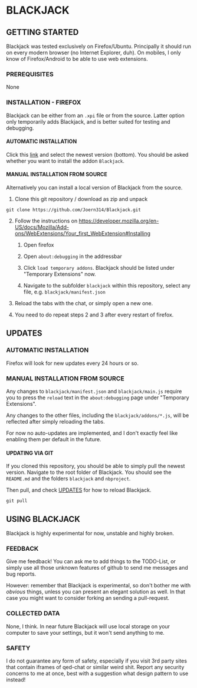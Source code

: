 # BLACKJACK

## GETTING STARTED

Blackjack was tested exclusively on Firefox/Ubuntu.
Principally it should run on every modern browser (no Internet Explorer, duh).
On mobiles, I only know of Firefox/Android to be able to use web extensions.

### PREREQUISITES

None

### INSTALLATION - FIREFOX

Blackjack can be either from an `.xpi` file or from the source. Latter option only temporarily adds Blackjack, and is better suited for testing and debugging.

#### AUTOMATIC INSTALLATION

Click this [link]( https://joern314.github.io/Blackjack/updates.html )
and select the newest version (bottom).
You should be asked whether you want to install the addon `Blackjack`.

#### MANUAL INSTALLATION FROM SOURCE

Alternatively you can install a local version of Blackjack from the source.

1. Clone this git repository / download as zip and unpack
```
git clone https://github.com/Joern314/Blackjack.git
```

2. Follow the instructions on 
https://developer.mozilla.org/en-US/docs/Mozilla/Add-ons/WebExtensions/Your_first_WebExtension#Installing

   1. Open firefox

   2. Open `about:debugging` in the addressbar

   3. Click `load temporary addons`. Blackjack should be listed under "Temporary Extensions" now.

   4. Navigate to the subfolder `blackjack` within this repository, select any file, e.g. `blackjack/manifest.json`

3. Reload the tabs with the chat, or simply open a new one.

4. You need to do repeat steps 2 and 3 after every restart of firefox.

## UPDATES

### AUTOMATIC INSTALLATION

Firefox will look for new updates every 24 hours or so.

### MANUAL INSTALLATION FROM SOURCE

Any changes to `blackjack/manifest.json` and `blackjack/main.js` require you to press the `reload` text in 
the `about:debugging` page under "Temporary Extensions".

Any changes to the other files, including the `blackjack/addons/*.js`, will be reflected after simply reloading the tabs.

For now no auto-updates are implemented, and I don't exactly feel like enabling them per default in the future.

#### UPDATING VIA GIT

If you cloned this repository, you should be able to simply pull the newest version. Navigate to the root folder of Blackjack. 
You should see the `README.md` and the folders `blackjack` and `nbproject`. 

Then pull, and check [UPDATES](#updates) for how to reload Blackjack.
```
git pull
```

## USING BLACKJACK

Blackjack is highly experimental for now, unstable and highly broken.

### FEEDBACK

Give me feedback! You can ask me to add things to the TODO-List, or simply use 
all those unknown features of github to send me messages and bug reports.

However: remember that Blackjack is experimental, so don't bother me with *obvious* things,
unless you can present an elegant solution as well. In that case you might want to consider
forking an sending a pull-request.

### COLLECTED DATA

None, I think. In near future Blackjack will use local storage on your computer to save your settings, 
but it won't send anything to me.

### SAFETY

I do not guarantee any form of safety, especially if you visit 3rd party sites that contain 
iframes of qed-chat or similar weird shit.
Report any security concerns to me at once, best with a suggestion what design pattern to use instead!
